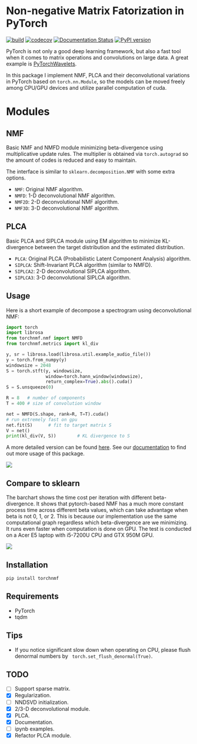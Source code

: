 # Non-negative Matrix Fatorization in PyTorch

[![build](https://github.com/yoyololicon/pytorch-NMF/actions/workflows/python-package.yml/badge.svg)](https://github.com/yoyololicon/pytorch-NMF/actions/workflows/python-package.yml)
[![codecov](https://codecov.io/gh/yoyololicon/pytorch-NMF/branch/master/graph/badge.svg?token=9UXAZ6PG2N)](https://codecov.io/gh/yoyololicon/pytorch-NMF)
[![Documentation Status](https://readthedocs.org/projects/pytorch-nmf/badge/?version=latest)](https://pytorch-nmf.readthedocs.io/en/latest/?badge=latest)
[![PyPI version](https://badge.fury.io/py/torchnmf.svg)](https://badge.fury.io/py/torchnmf)

PyTorch is not only a good deep learning framework, but also a fast tool when it comes to matrix operations and convolutions on large data.
A great example is [PyTorchWavelets](http://github.com/tomrunia/PyTorchWavelets).


In this package I implement NMF, PLCA and their deconvolutional variations in PyTorch based on `torch.nn.Module`, 
so the models can be moved freely among CPU/GPU devices and utilize parallel computation of cuda.

# Modules

## NMF

Basic NMF and NMFD module minimizing beta-divergence using multiplicative update rules.
The multiplier is obtained via `torch.autograd` so the amount of codes is reduced and easy to maintain.

The interface is similar to `sklearn.decomposition.NMF` with some extra options.

* `NMF`: Original NMF algorithm.
* `NMFD`: 1-D deconvolutional NMF algorithm.
* `NMF2D`: 2-D deconvolutional NMF algorithm. 
* `NMF3D`: 3-D deconvolutional NMF algorithm. 

## PLCA

Basic PLCA and SIPLCA module using EM algorithm to minimize
KL-divergence between the target distribution and the estimated
distribution.

* `PLCA`: Original PLCA (Probabilistic Latent Component Analysis)
  algorithm.
* `SIPLCA`: Shift-Invariant PLCA algorithm (similar to NMFD).
* `SIPLCA2`: 2-D deconvolutional SIPLCA algorithm.
* `SIPLCA3`: 3-D deconvolutional SIPLCA algorithm.



## Usage

Here is a short example of decompose a spectrogram using deconvolutional NMF:

```python
import torch
import librosa
from torchnmf.nmf import NMFD
from torchnmf.metrics import kl_div

y, sr = librosa.load(librosa.util.example_audio_file())
y = torch.from_numpy(y)
windowsize = 2048
S = torch.stft(y, windowsize, 
               window=torch.hann_window(windowsize),
               return_complex=True).abs().cuda()
S = S.unsqueeze(0)

R = 8   # number of components
T = 400 # size of convolution window

net = NMFD(S.shape, rank=R, T=T).cuda()
# run extremely fast on gpu
net.fit(S)      # fit to target matrix S
V = net()
print(kl_div(V, S))        # KL divergence to S
```
A more detailed version can be found [here](examples/librosa_example.py). 
See our [documentation](https://pytorch-nmf.readthedocs.io/en/latest/) to find out more usage of this package.

![](examples/librosa_example.png)

## Compare to sklearn

The barchart shows the time cost per iteration with different
beta-divergence. It shows that pytorch-based NMF has a much more constant process time across 
different beta values, which can take advantage when beta is not 0, 1, or 2.
This is because our implementation use the same computational graph regardless which beta-divergence are we minimizing.
It runs even faster when computation is done on GPU. The test is conducted on a
Acer E5 laptop with i5-7200U CPU and GTX 950M GPU.

![](examples/performance.png) 

## Installation

```
pip install torchnmf
```

## Requirements

* PyTorch
* tqdm

## Tips

* If you notice significant slow down when operating on CPU, please flush denormal numbers by `
torch.set_flush_denormal(True)`.


## TODO

- [ ] Support sparse matrix.
- [x] Regularization.
- [ ] NNDSVD initialization.
- [x] 2/3-D deconvolutional module.
- [x] PLCA.
- [x] Documentation.
- [ ] ipynb examples.
- [x] Refactor PLCA module.
